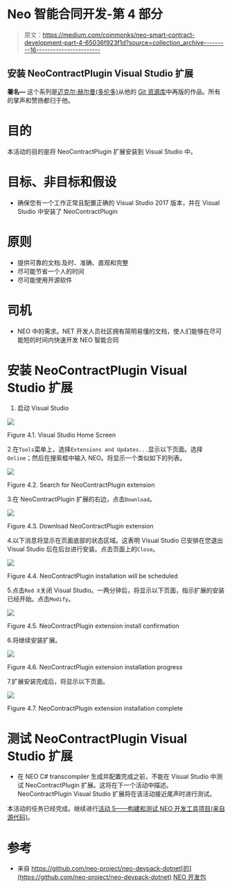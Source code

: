 # Neo 智能合同开发-第 4 部分

> 原文：<https://medium.com/coinmonks/neo-smart-contract-development-part-4-65036f923f1d?source=collection_archive---------16----------------------->

## 安装 NeoContractPlugin Visual Studio 扩展

**署名—** 这个系列是[迈克尔·赫尔曼(多伦多)](https://github.com/mwherman2000)从他的 [Git 资源库](https://github.com/mwherman2000/neo-dotnetquickstart)中再版的作品。所有的掌声和赞扬都归于他。

# 目的

本活动的目的是将 NeoContractPlugin 扩展安装到 Visual Studio 中。

# 目标、非目标和假设

*   确保您有一个工作正常且配置正确的 Visual Studio 2017 版本，并在 Visual Studio 中安装了 NeoContractPlugin

# 原则

*   提供可靠的文档:及时、准确、直观和完整
*   尽可能节省一个人的时间
*   尽可能使用开源软件

# 司机

*   NEO 中的需求。NET 开发人员社区拥有简明易懂的文档，使人们能够在尽可能短的时间内快速开发 NEO 智能合同

# 安装 NeoContractPlugin Visual Studio 扩展

1.  启动 Visual Studio

![](img/dca5ccf3c55c487ed75cf18059e1ea16.png)

Figure 4.1\. Visual Studio Home Screen

2.在`Tools`菜单上，选择`Extensions and Updates...`显示以下页面。选择`Online`；然后在搜索框中输入 NEO。将显示一个类似如下的列表。

![](img/0e79b5a881e549a4aac544ddfc2d81dd.png)

Figure 4.2\. Search for NeoContractPlugin extension

3.在 NeoContractPlugin 扩展的右边，点击`Download`。

![](img/36ac64185aa55f77a0ace7c777d2678f.png)

Figure 4.3\. Download NeoContractPlugin extension

4.以下消息将显示在页面底部的状态区域。这表明 Visual Studio 已安排在您退出 Visual Studio 后在后台进行安装。点击页面上的`Close`。

![](img/5fe1c41a00e207eddc00090edf9f06ff.png)

Figure 4.4\. NeoContractPlugin installation will be scheduled

5.点击`Red X`关闭 Visual Studio。一两分钟后，将显示以下页面，指示扩展的安装已经开始。点击`Modify`。

![](img/94ce612467cbdc758954f4af907608ec.png)

Figure 4.5\. NeoContractPlugin extension install confirmation

6.将继续安装扩展。

![](img/98f22dd6bcde94a3375a187886fe5611.png)

Figure 4.6\. NeoContractPlugin extension installation progress

7.扩展安装完成后，将显示以下页面。

![](img/82d331cc35587ebf7a91b976b6be8a72.png)

Figure 4.7\. NeoContractPlugin extension installation complete

# 测试 NeoContractPlugin Visual Studio 扩展

*   在 NEO C# transcompiler 生成并配置完成之前，不能在 Visual Studio 中测试 NeoContractPlugin 扩展。这将在下一个活动中描述。NeoContractPlugin Visual Studio 扩展将在该活动接近尾声时进行测试。

本活动的任务已经完成。继续进行[活动 5——构建和测试 NEO 开发工具项目(来自源代码)](https://github.com/mwherman2000/neo-dotnetquickstart/blob/master/EN-us/05-buildneodevtools.md)。

# 参考

*   来自 https://github.com/neo-project/neo-devpack-dotnet[的](https://github.com/neo-project/neo-devpack-dotnet) [NEO 开发包](https://github.com/neo-project/neo-devpack-dotnet)